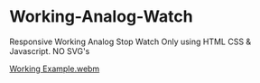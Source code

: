 # Working-Analog-Watch
Responsive Working Analog Stop Watch Only using HTML CSS &amp; Javascript. NO SVG's


[Working Example.webm](https://github.com/Shaheryarkhalid/Dice_Roller/assets/41621149/2545ebf5-10f5-4136-9f23-39411b8a41c4)
